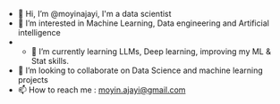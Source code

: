 - 👋 Hi, I’m @moyinajayi, I'm a data scientist
- 👀 I’m interested in Machine Learning, Data engineering and Artificial intelligence
- - 🌱 I’m currently learning LLMs, Deep learning, improving my ML & Stat skills.
- 💞️ I’m looking to collaborate on Data Science and machine learning projects
- 📫 How to reach me : moyin.ajayi@gmail.com

<!---
moyinajayi/moyinajayi is a ✨ special ✨ repository because its `README.md` (this file) appears on your GitHub profile.
You can click the Preview link to take a look at your changes.
--->
